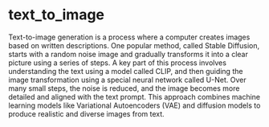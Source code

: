 # text_to_image

Text-to-image generation is a process where a computer creates images based on written descriptions. One popular method, called Stable Diffusion, starts with a random noise image and gradually transforms it into a clear picture using a series of steps. A key part of this process involves understanding the text using a model called CLIP, and then guiding the image transformation using a special neural network called U-Net. Over many small steps, the noise is reduced, and the image becomes more detailed and aligned with the text prompt. This approach combines machine learning models like Variational Autoencoders (VAE) and diffusion models to produce realistic and diverse images from text.
